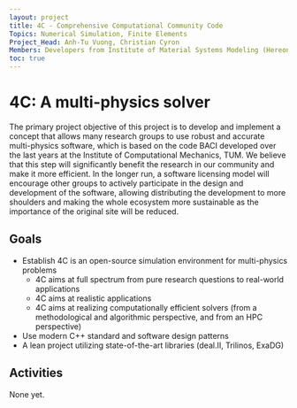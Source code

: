 ```yaml
---
layout: project
title: 4C - Comprehensive Computational Community Code
Topics: Numerical Simulation, Finite Elements
Project_Head: Anh-Tu Vuong, Christian Cyron
Members: Developers from Institute of Material Systems Modeling (Hereon), Institute for Computational Mechanics (TU Muenchen, Munich), Institute for Mathematics and Computer-Based Simulation (Universitaet der Bundeswehr, Munich) 
toc: true
---
```


# 4C: A multi-physics solver

The primary project objective of this project is to develop and implement a concept that allows many research groups to use robust and accurate multi-physics software, which is based on the code BACI developed over the last years at the Institute of Computational Mechanics, TUM. We believe that this step will significantly benefit the research in our community and make it more efficient. In the longer run, a software licensing model will encourage other groups to actively participate in the design and development of the software, allowing distributing the development to more shoulders and making the whole ecosystem more sustainable as the importance of the original site will be reduced.


## Goals

* Establish 4C is an open-source simulation environment for multi-physics problems
  - 4C aims at full spectrum from pure research questions to real-world applications
  - 4C aims at realistic applications
  - 4C aims at realizing computationally efficient solvers (from a methodological and algorithmic perspective, and from an HPC perspective)
* Use modern C++ standard and software design patterns
* A lean project utilizing state-of-the-art libraries (deal.II, Trilinos, ExaDG)

## Activities

None yet.
